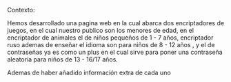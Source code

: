 Contexto:

Hemos desarrollado una pagina web en la cual abarca dos encriptadores de juegos, en el cual nuestro publico son los menores de edad, en el encriptador de animales el de niños pequeños de 1 - 7 años, encriptador ruso ademas de enseñar el idioma son para niños de 8 - 12 años , y el de contraseñas ya es como un plus en el cual sirve para poner una contraseña aleatoria para niños de 13 - 16/17 años.

Ademas de haber añadido información extra de cada uno